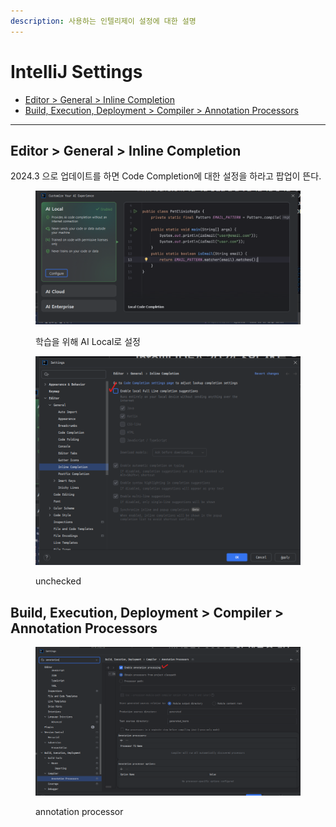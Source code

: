 ```yaml
---
description: 사용하는 인텔리제이 설정에 대한 설명
---
```


# IntelliJ Settings

* [Editor > General > Inline Completion](intellij-settings.md#editor-greater-than-general-greater-than-inline-completion)
* [Build, Execution, Deployment > Compiler > Annotation Processors](intellij-settings.md#build-execution-deployment-greater-than-compiler-greater-than-annotation-processors)

***

## Editor > General > Inline Completion

2024.3 으로 업데이트를 하면 Code Completion에 대한 설정을 하라고 팝업이 뜬다.

<figure><img src="../../.gitbook/assets/image.png" alt=""><figcaption><p>학습을 위해 AI Local로 설정</p></figcaption></figure>

<figure><img src="../../.gitbook/assets/image (1).png" alt=""><figcaption><p>unchecked</p></figcaption></figure>



## Build, Execution, Deployment > Compiler > Annotation Processors

<figure><img src="../../.gitbook/assets/image (2).png" alt=""><figcaption><p>annotation processor</p></figcaption></figure>

